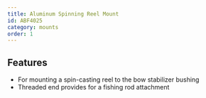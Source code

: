 ```yaml
---
title: Aluminum Spinning Reel Mount
id: ABF4025
category: mounts
order: 1
---
```


## Features
- For mounting a spin-casting reel to the bow stabilizer bushing
- Threaded end provides for a fishing rod attachment